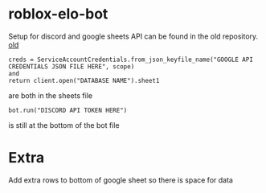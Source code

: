 # roblox-elo-bot

Setup for discord and google sheets API can be found in the old repository. [old](https://github.com/mikewakeham/roblox-elo-bot-light/tree/main)

```
creds = ServiceAccountCredentials.from_json_keyfile_name("GOOGLE API CREDENTIALS JSON FILE HERE", scope)
and
return client.open("DATABASE NAME").sheet1 
```
are both in the sheets file

```
bot.run("DISCORD API TOKEN HERE")
```
is still at the bottom of the bot file


# Extra
Add extra rows to bottom of google sheet so there is space for data
